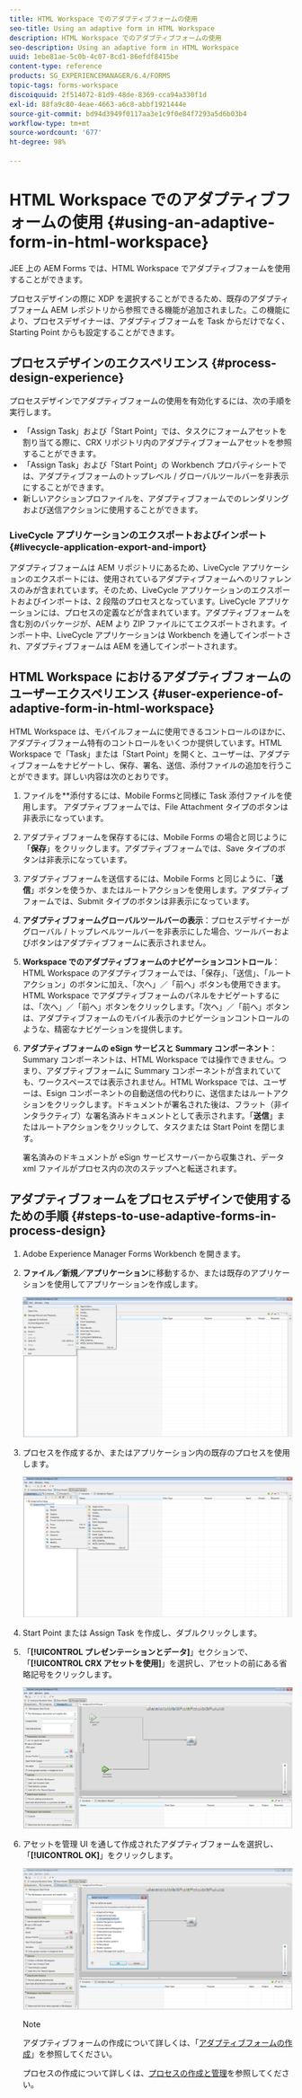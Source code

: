 ```yaml
---
title: HTML Workspace でのアダプティブフォームの使用
seo-title: Using an adaptive form in HTML Workspace
description: HTML Workspace でのアダプティブフォームの使用
seo-description: Using an adaptive form in HTML Workspace
uuid: 1ebe81ae-5c0b-4c07-8cd1-86efdf8415be
content-type: reference
products: SG_EXPERIENCEMANAGER/6.4/FORMS
topic-tags: forms-workspace
discoiquuid: 2f514072-81d9-48de-8369-cca94a330f1d
exl-id: 88fa9c80-4eae-4663-a6c8-abbf1921444e
source-git-commit: bd94d3949f0117aa3e1c9f0e84f7293a5d6b03b4
workflow-type: tm+mt
source-wordcount: '677'
ht-degree: 98%

---
```


# HTML Workspace でのアダプティブフォームの使用 {#using-an-adaptive-form-in-html-workspace}

JEE 上の AEM Forms では、HTML Workspace でアダプティブフォームを使用することができます。

プロセスデザインの際に XDP を選択することができるため、既存のアダプティブフォーム AEM レポジトリから参照できる機能が追加されました。この機能により、プロセスデザイナーは、アダプティブフォームを Task からだけでなく、Starting Point からも設定することができます。

## プロセスデザインのエクスペリエンス {#process-design-experience}

プロセスデザインでアダプティブフォームの使用を有効化するには、次の手順を実行します。

* 「Assign Task」および「Start Point」では、タスクにフォームアセットを割り当てる際に、CRX リポジトリ内のアダプティブフォームアセットを参照することができます。
* 「Assign Task」および「Start Point」の Workbench プロパティシートでは、アダプティブフォームのトップレベル / グローバルツールバーを非表示にすることができます。
* 新しいアクションプロファイルを、アダプティブフォームでのレンダリングおよび送信アクションに使用することができます。

### LiveCycle アプリケーションのエクスポートおよびインポート {#livecycle-application-export-and-import}

アダプティブフォームは AEM リポジトリにあるため、LiveCycle アプリケーションのエクスポートには、使用されているアダプティブフォームへのリファレンスのみが含まれています。そのため、LiveCycle アプリケーションのエクスポートおよびインポートは、2 段階のプロセスとなっています。LiveCycle アプリケーションには、プロセスの定義などが含まれています。アダプティブフォームを含む別のパッケージが、AEM より ZIP ファイルにてエクスポートされます。インポート中、LiveCycle アプリケーションは Workbench を通してインポートされ、アダプティブフォームは AEM を通してインポートされます。

## HTML Workspace におけるアダプティブフォームのユーザーエクスペリエンス {#user-experience-of-adaptive-form-in-html-workspace}

HTML Workspace は、モバイルフォームに使用できるコントロールのほかに、アダプティブフォーム特有のコントロールをいくつか提供しています。HTML Workspace で「Task」または「Start Point」を開くと、ユーザーは、アダプティブフォームをナビゲートし、保存、署名、送信、添付ファイルの追加を行うことができます。詳しい内容は次のとおりです。

1. ファイルを**添付するには、Mobile Formsと同様に Task 添付ファイルを使用します。 アダプティブフォームでは、File Attachment タイプのボタンは非表示になっています。

1. アダプティブフォームを保存するには、Mobile Forms の場合と同じように「**保存**」をクリックします。アダプティブフォームでは、Save タイプのボタンは非表示になっています。

1. アダプティブフォームを送信するには、Mobile Forms と同じように、「**送信**」ボタンを使うか、またはルートアクションを使用します。アダプティブフォームでは、Submit タイプのボタンは非表示になっています。

1. **アダプティブフォームグローバルツールバーの表示**：プロセスデザイナーがグローバル / トップレベルツールバーを非表示にした場合、ツールバーおよびボタンはアダプティブフォームに表示されません。

1. **Workspace でのアダプティブフォームのナビゲーションコントロール**：HTML Workspace のアダプティブフォームでは、「保存」、「送信」、「ルートアクション」のボタンに加え、「次へ」／「前へ」ボタンも使用できます。HTML Workspace でアダプティブフォームのパネルをナビゲートするには、「次へ」／「前へ」ボタンをクリックします。「次へ」／「前へ」ボタンは、アダプティブフォームのモバイル表示のナビゲーションコントロールのような、精密なナビゲーションを提供します。

1. **アダプティブフォームの eSign サービスと Summary コンポーネント**：Summary コンポーネントは、HTML Workspace では操作できません。つまり、アダプティブフォームに Summary コンポーネントが含まれていても、ワークスペースでは表示されません。HTML Workspace では、ユーザーは、Esign コンポーネントの自動送信の代わりに、送信またはルートアクションをクリックします。ドキュメントが署名された後は、フラット（非インタラクティブ）な署名済みドキュメントとして表示されます。「**送信**」またはルートアクションをクリックして、タスクまたは Start Point を閉じます。

   署名済みのドキュメントが eSign サービスサーバーから収集され、データ xml ファイルがプロセス内の次のステップへと転送されます。

## アダプティブフォームをプロセスデザインで使用するための手順 {#steps-to-use-adaptive-forms-in-process-design}

1. Adobe Experience Manager Forms Workbench を開きます。

1. **ファイル／新規／アプリケーション**&#x200B;に移動するか、または既存のアプリケーションを使用してアプリケーションを作成します。

   ![新しいアプリケーションの作成](assets/create_new_appl.png)

1. プロセスを作成するか、またはアプリケーション内の既存のプロセスを使用します。

   ![新しいプロセスの作成](assets/create_new_process.png)

1. Start Point または Assign Task を作成し、ダブルクリックします。
1. 「**[!UICONTROL プレゼンテーションとデータ]**」セクションで、「**[!UICONTROL CRX アセットを使用]**」を選択し、アセットの前にある省略記号をクリックします。

   ![CRX アセットを使用](assets/use_crx_asset.png)

1. アセットを管理 UI を通して作成されたアダプティブフォームを選択し、「**[!UICONTROL OK]**」をクリックします。

   ![アダプティブフォームの選択](assets/selecting_form.png)

   >[!NOTE]
   >
   >アダプティブフォームの作成について詳しくは、「[アダプティブフォームの作成](/help/forms/using/creating-adaptive-form.md)」を参照してください。
   >
   >プロセスの作成について詳しくは、[プロセスの作成と管理](https://help.adobe.com/ja_JP/AEMForms/6.1/WorkbenchHelp/WS92d06802c76abadb-1cc35bda128261a20dd-7ff7.2.html)を参照してください。
